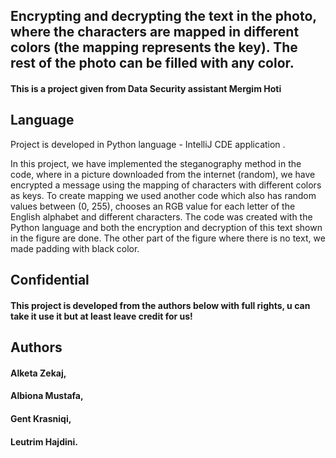 ## Encrypting and decrypting the text in the photo, where the characters are mapped in different colors (the mapping represents the key). The rest of the photo can be filled with any color.

#### This is a project given from Data Security assistant Mergim Hoti

## Language

Project is developed in Python language - IntelliJ CDE application .

In this project, we have implemented the steganography method in the code, where in a picture downloaded from the internet (random), we have encrypted a message using the mapping of characters with different colors as keys.
To create mapping we used another code which also has random values between (0, 255), chooses an RGB value for each letter of the English alphabet and different characters.
The code was created with the Python language and both the encryption and decryption of this text shown in the figure are done.
The other part of the figure where there is no text, we made padding with black color.

## Confidential

#### This project is developed from the authors below with full rights, u can take it use it but at least leave credit for us!

## Authors

#### Alketa Zekaj,

#### Albiona Mustafa,

#### Gent Krasniqi,

#### Leutrim Hajdini.


